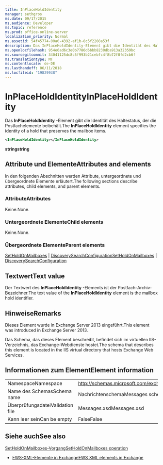 ```yaml
---
title: InPlaceHoldIdentity
manager: sethgros
ms.date: 09/17/2015
ms.audience: Developer
ms.topic: reference
ms.prod: office-online-server
localization_priority: Normal
ms.assetid: 54f45774-00a0-4392-af1b-8c5f2208a53f
description: Das InPlaceHoldIdentity-Element gibt die Identität des Haltestatus, der die Postfachelemente beibehält.
ms.openlocfilehash: 954e6ad6c3e0b7786d6bbb8230dba913a32359bc
ms.sourcegitcommit: 34041125dc8c5f993b21cebfc4f8b72f0fd2cb6f
ms.translationtype: MT
ms.contentlocale: de-DE
ms.lasthandoff: 06/11/2018
ms.locfileid: "19829938"
---
```

# <a name="inplaceholdidentity"></a><span data-ttu-id="9f822-103">InPlaceHoldIdentity</span><span class="sxs-lookup"><span data-stu-id="9f822-103">InPlaceHoldIdentity</span></span>

<span data-ttu-id="9f822-104">Das **InPlaceHoldIdentity** -Element gibt die Identität des Haltestatus, der die Postfachelemente beibehält.</span><span class="sxs-lookup"><span data-stu-id="9f822-104">The **InPlaceHoldIdentity** element specifies the identity of a hold that preserves the mailbox items.</span></span> 
  
```XML
<InPlaceHoldIdentity></InPlaceHoldIdentity>
```

 <span data-ttu-id="9f822-105">**string**</span><span class="sxs-lookup"><span data-stu-id="9f822-105">**string**</span></span>
## <a name="attributes-and-elements"></a><span data-ttu-id="9f822-106">Attribute und Elemente</span><span class="sxs-lookup"><span data-stu-id="9f822-106">Attributes and elements</span></span>

<span data-ttu-id="9f822-107">In den folgenden Abschnitten werden Attribute, untergeordnete und übergeordnete Elemente erläutert.</span><span class="sxs-lookup"><span data-stu-id="9f822-107">The following sections describe attributes, child elements, and parent elements.</span></span>
  
### <a name="attributes"></a><span data-ttu-id="9f822-108">Attribute</span><span class="sxs-lookup"><span data-stu-id="9f822-108">Attributes</span></span>

<span data-ttu-id="9f822-109">Keine.</span><span class="sxs-lookup"><span data-stu-id="9f822-109">None.</span></span>
  
### <a name="child-elements"></a><span data-ttu-id="9f822-110">Untergeordnete Elemente</span><span class="sxs-lookup"><span data-stu-id="9f822-110">Child elements</span></span>

<span data-ttu-id="9f822-111">Keine.</span><span class="sxs-lookup"><span data-stu-id="9f822-111">None.</span></span>
  
### <a name="parent-elements"></a><span data-ttu-id="9f822-112">Übergeordnete Elemente</span><span class="sxs-lookup"><span data-stu-id="9f822-112">Parent elements</span></span>

<span data-ttu-id="9f822-113">[SetHoldOnMailboxes](setholdonmailboxes.md) | [DiscoverySearchConfiguration](discoverysearchconfiguration.md)</span><span class="sxs-lookup"><span data-stu-id="9f822-113">[SetHoldOnMailboxes](setholdonmailboxes.md) | [DiscoverySearchConfiguration](discoverysearchconfiguration.md)</span></span>
  
## <a name="text-value"></a><span data-ttu-id="9f822-114">Textwert</span><span class="sxs-lookup"><span data-stu-id="9f822-114">Text value</span></span>

<span data-ttu-id="9f822-115">Der Textwert des **InPlaceHoldIdentity** -Elements ist der Postfach-Archiv-Bezeichner.</span><span class="sxs-lookup"><span data-stu-id="9f822-115">The text value of the **InPlaceHoldIdentity** element is the mailbox hold identifier.</span></span> 
  
## <a name="remarks"></a><span data-ttu-id="9f822-116">Hinweise</span><span class="sxs-lookup"><span data-stu-id="9f822-116">Remarks</span></span>

<span data-ttu-id="9f822-117">Dieses Element wurde in Exchange Server 2013 eingeführt.</span><span class="sxs-lookup"><span data-stu-id="9f822-117">This element was introduced in Exchange Server 2013.</span></span>
  
<span data-ttu-id="9f822-118">Das Schema, das dieses Element beschreibt, befindet sich im virtuellen IIS-Verzeichnis, das Exchange-Webdienste hostet.</span><span class="sxs-lookup"><span data-stu-id="9f822-118">The schema that describes this element is located in the IIS virtual directory that hosts Exchange Web Services.</span></span>
  
## <a name="element-information"></a><span data-ttu-id="9f822-119">Informationen zum Element</span><span class="sxs-lookup"><span data-stu-id="9f822-119">Element information</span></span>

|||
|:-----|:-----|
|<span data-ttu-id="9f822-120">Namespace</span><span class="sxs-lookup"><span data-stu-id="9f822-120">Namespace</span></span>  <br/> |http://schemas.microsoft.com/exchange/services/2006/messages  <br/> |
|<span data-ttu-id="9f822-121">Name des Schemas</span><span class="sxs-lookup"><span data-stu-id="9f822-121">Schema name</span></span>  <br/> |<span data-ttu-id="9f822-122">Nachrichtenschema</span><span class="sxs-lookup"><span data-stu-id="9f822-122">Messages schema</span></span>  <br/> |
|<span data-ttu-id="9f822-123">Überprüfungsdatei</span><span class="sxs-lookup"><span data-stu-id="9f822-123">Validation file</span></span>  <br/> |<span data-ttu-id="9f822-124">Messages.xsd</span><span class="sxs-lookup"><span data-stu-id="9f822-124">Messages.xsd</span></span>  <br/> |
|<span data-ttu-id="9f822-125">Kann leer sein</span><span class="sxs-lookup"><span data-stu-id="9f822-125">Can be empty</span></span>  <br/> |<span data-ttu-id="9f822-126">False</span><span class="sxs-lookup"><span data-stu-id="9f822-126">False</span></span>  <br/> |
   
## <a name="see-also"></a><span data-ttu-id="9f822-127">Siehe auch</span><span class="sxs-lookup"><span data-stu-id="9f822-127">See also</span></span>



[<span data-ttu-id="9f822-128">SetHoldOnMailboxes-Vorgang</span><span class="sxs-lookup"><span data-stu-id="9f822-128">SetHoldOnMailboxes operation</span></span>](setholdonmailboxes-operation.md)


- [<span data-ttu-id="9f822-129">EWS-XML-Elemente in Exchange</span><span class="sxs-lookup"><span data-stu-id="9f822-129">EWS XML elements in Exchange</span></span>](ews-xml-elements-in-exchange.md)

